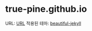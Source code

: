 # true-pine.github.io
URL: [URL](https://true-pine.github.io)
적용된 테마: [beautiful-jekyll](https://github.com/daattali/beautiful-jekyll)